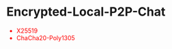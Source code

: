 # Encrypted-Local-P2P-Chat

<ul>
  <li style="color:red">X25519</li>
  <li style="color:red">ChaCha20-Poly1305</li>
</ul>
